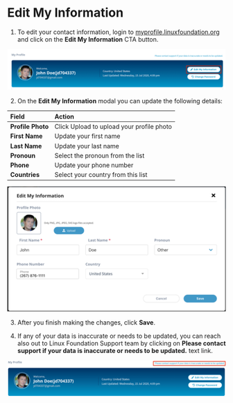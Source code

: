 # Edit My Information

1. To edit your contact information, login to [myprofile.linuxfoundation.org](https://myprofile.linuxfoundation.org/) and click on the **Edit My Information** CTA button.

![](../.gitbook/assets/edit-my-information.png)

2. On the **Edit My Information** modal you can update the following details:

| **Field** | **Action** |
| :--- | :--- |
| **Profile Photo**  | Click Upload to upload your profile photo |
| **First Name** | Update your first name  |
| **Last Name** | Update your last name |
| **Pronoun** | Select the pronoun from the list |
| **Phone** | Update your phone number |
| **Countries** | Select your country from this list |

![](../.gitbook/assets/edit-my-information-modal.png)

3. After you finish making the changes, click **Save**.

4. If any of your data is inaccurate or needs to be updated, you can reach also out to Linux Foundation Support team by clicking on **Please contact support if your data is inaccurate or needs to be updated.** text link. 

![](../.gitbook/assets/contact-support-link.png)

